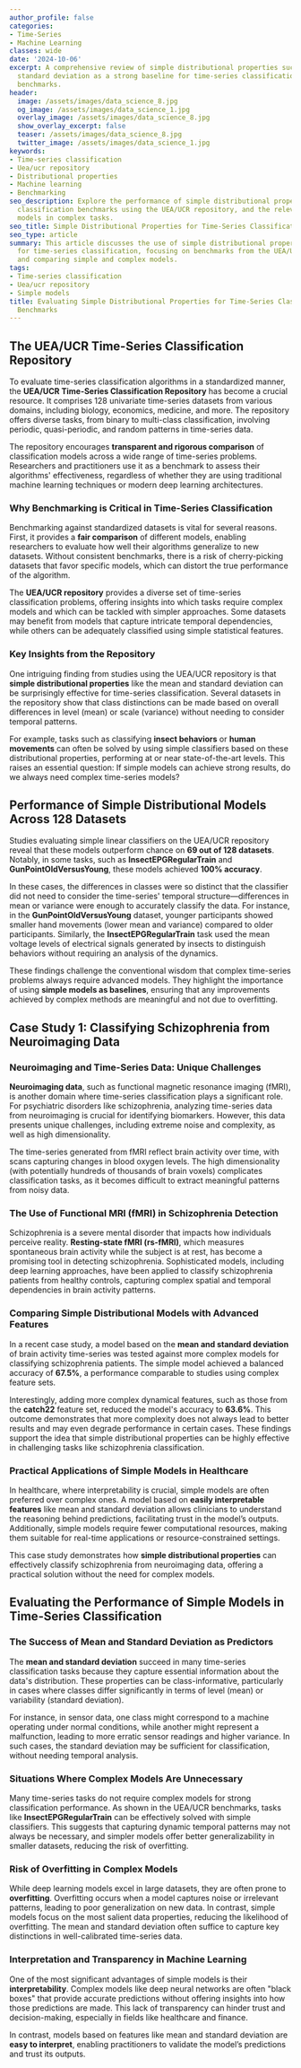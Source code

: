 ```yaml
---
author_profile: false
categories:
- Time-Series
- Machine Learning
classes: wide
date: '2024-10-06'
excerpt: A comprehensive review of simple distributional properties such as mean and
  standard deviation as a strong baseline for time-series classification in standardized
  benchmarks.
header:
  image: /assets/images/data_science_8.jpg
  og_image: /assets/images/data_science_1.jpg
  overlay_image: /assets/images/data_science_8.jpg
  show_overlay_excerpt: false
  teaser: /assets/images/data_science_8.jpg
  twitter_image: /assets/images/data_science_1.jpg
keywords:
- Time-series classification
- Uea/ucr repository
- Distributional properties
- Machine learning
- Benchmarking
seo_description: Explore the performance of simple distributional properties in time-series
  classification benchmarks using the UEA/UCR repository, and the relevance of these
  models in complex tasks.
seo_title: Simple Distributional Properties for Time-Series Classification Benchmarks
seo_type: article
summary: This article discusses the use of simple distributional properties as a baseline
  for time-series classification, focusing on benchmarks from the UEA/UCR repository
  and comparing simple and complex models.
tags:
- Time-series classification
- Uea/ucr repository
- Simple models
title: Evaluating Simple Distributional Properties for Time-Series Classification
  Benchmarks
---
```


## The UEA/UCR Time-Series Classification Repository

To evaluate time-series classification algorithms in a standardized manner, the **UEA/UCR Time-Series Classification Repository** has become a crucial resource. It comprises 128 univariate time-series datasets from various domains, including biology, economics, medicine, and more. The repository offers diverse tasks, from binary to multi-class classification, involving periodic, quasi-periodic, and random patterns in time-series data.

The repository encourages **transparent and rigorous comparison** of classification models across a wide range of time-series problems. Researchers and practitioners use it as a benchmark to assess their algorithms' effectiveness, regardless of whether they are using traditional machine learning techniques or modern deep learning architectures.

### Why Benchmarking is Critical in Time-Series Classification

Benchmarking against standardized datasets is vital for several reasons. First, it provides a **fair comparison** of different models, enabling researchers to evaluate how well their algorithms generalize to new datasets. Without consistent benchmarks, there is a risk of cherry-picking datasets that favor specific models, which can distort the true performance of the algorithm.

The **UEA/UCR repository** provides a diverse set of time-series classification problems, offering insights into which tasks require complex models and which can be tackled with simpler approaches. Some datasets may benefit from models that capture intricate temporal dependencies, while others can be adequately classified using simple statistical features.

### Key Insights from the Repository

One intriguing finding from studies using the UEA/UCR repository is that **simple distributional properties** like the mean and standard deviation can be surprisingly effective for time-series classification. Several datasets in the repository show that class distinctions can be made based on overall differences in level (mean) or scale (variance) without needing to consider temporal patterns.

For example, tasks such as classifying **insect behaviors** or **human movements** can often be solved by using simple classifiers based on these distributional properties, performing at or near state-of-the-art levels. This raises an essential question: If simple models can achieve strong results, do we always need complex time-series models?

## Performance of Simple Distributional Models Across 128 Datasets

Studies evaluating simple linear classifiers on the UEA/UCR repository reveal that these models outperform chance on **69 out of 128 datasets**. Notably, in some tasks, such as **InsectEPGRegularTrain** and **GunPointOldVersusYoung**, these models achieved **100% accuracy**.

In these cases, the differences in classes were so distinct that the classifier did not need to consider the time-series' temporal structure—differences in mean or variance were enough to accurately classify the data. For instance, in the **GunPointOldVersusYoung** dataset, younger participants showed smaller hand movements (lower mean and variance) compared to older participants. Similarly, the **InsectEPGRegularTrain** task used the mean voltage levels of electrical signals generated by insects to distinguish behaviors without requiring an analysis of the dynamics.

These findings challenge the conventional wisdom that complex time-series problems always require advanced models. They highlight the importance of using **simple models as baselines**, ensuring that any improvements achieved by complex methods are meaningful and not due to overfitting.

## Case Study 1: Classifying Schizophrenia from Neuroimaging Data

### Neuroimaging and Time-Series Data: Unique Challenges

**Neuroimaging data**, such as functional magnetic resonance imaging (fMRI), is another domain where time-series classification plays a significant role. For psychiatric disorders like schizophrenia, analyzing time-series data from neuroimaging is crucial for identifying biomarkers. However, this data presents unique challenges, including extreme noise and complexity, as well as high dimensionality.

The time-series generated from fMRI reflect brain activity over time, with scans capturing changes in blood oxygen levels. The high dimensionality (with potentially hundreds of thousands of brain voxels) complicates classification tasks, as it becomes difficult to extract meaningful patterns from noisy data.

### The Use of Functional MRI (fMRI) in Schizophrenia Detection

Schizophrenia is a severe mental disorder that impacts how individuals perceive reality. **Resting-state fMRI (rs-fMRI)**, which measures spontaneous brain activity while the subject is at rest, has become a promising tool in detecting schizophrenia. Sophisticated models, including deep learning approaches, have been applied to classify schizophrenia patients from healthy controls, capturing complex spatial and temporal dependencies in brain activity patterns.

### Comparing Simple Distributional Models with Advanced Features

In a recent case study, a model based on the **mean and standard deviation** of brain activity time-series was tested against more complex models for classifying schizophrenia patients. The simple model achieved a balanced accuracy of **67.5%**, a performance comparable to studies using complex feature sets.

Interestingly, adding more complex dynamical features, such as those from the **catch22** feature set, reduced the model's accuracy to **63.6%**. This outcome demonstrates that more complexity does not always lead to better results and may even degrade performance in certain cases. These findings support the idea that simple distributional properties can be highly effective in challenging tasks like schizophrenia classification.

### Practical Applications of Simple Models in Healthcare

In healthcare, where interpretability is crucial, simple models are often preferred over complex ones. A model based on **easily interpretable features** like mean and standard deviation allows clinicians to understand the reasoning behind predictions, facilitating trust in the model’s outputs. Additionally, simple models require fewer computational resources, making them suitable for real-time applications or resource-constrained settings.

This case study demonstrates how **simple distributional properties** can effectively classify schizophrenia from neuroimaging data, offering a practical solution without the need for complex models.

## Evaluating the Performance of Simple Models in Time-Series Classification

### The Success of Mean and Standard Deviation as Predictors

The **mean and standard deviation** succeed in many time-series classification tasks because they capture essential information about the data's distribution. These properties can be class-informative, particularly in cases where classes differ significantly in terms of level (mean) or variability (standard deviation).

For instance, in sensor data, one class might correspond to a machine operating under normal conditions, while another might represent a malfunction, leading to more erratic sensor readings and higher variance. In such cases, the standard deviation may be sufficient for classification, without needing temporal analysis.

### Situations Where Complex Models Are Unnecessary

Many time-series tasks do not require complex models for strong classification performance. As shown in the UEA/UCR benchmarks, tasks like **InsectEPGRegularTrain** can be effectively solved with simple classifiers. This suggests that capturing dynamic temporal patterns may not always be necessary, and simpler models offer better generalizability in smaller datasets, reducing the risk of overfitting.

### Risk of Overfitting in Complex Models

While deep learning models excel in large datasets, they are often prone to **overfitting**. Overfitting occurs when a model captures noise or irrelevant patterns, leading to poor generalization on new data. In contrast, simple models focus on the most salient data properties, reducing the likelihood of overfitting. The mean and standard deviation often suffice to capture key distinctions in well-calibrated time-series data.

### Interpretation and Transparency in Machine Learning

One of the most significant advantages of simple models is their **interpretability**. Complex models like deep neural networks are often "black boxes" that provide accurate predictions without offering insights into how those predictions are made. This lack of transparency can hinder trust and decision-making, especially in fields like healthcare and finance.

In contrast, models based on features like mean and standard deviation are **easy to interpret**, enabling practitioners to validate the model’s predictions and trust its outputs.
